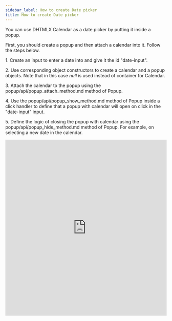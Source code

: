```yaml
---
sidebar_label: How to create Date picker
title: How to create Date picker
---
```


You can use DHTMLX Calendar as a date picker by putting it inside a popup. 

First, you should create a popup and then attach a calendar into it. Follow the steps below.

1\. Create an input to enter a date into and give it the id "date-input".

2\. Use corresponding object constructors to create a calendar and a popup objects. Note that in this case *null* is used instead of container for Calendar.

3\. Attach the calendar to the popup using the popup/api/popup_attach_method.md method of Popup.

4\. Use the popup/api/popup_show_method.md method of Popup inside a click handler to define that a popup with calendar will open on click in the "date-input" input.

5\. Define the logic of closing the popup with calendar using the popup/api/popup_hide_method.md method of Popup. For example, on selecting a new date in the calendar.

<iframe src="https://snippet.dhtmlx.com/mj7jr6ro?mode=result" frameborder="0" class="snippet_iframe" width="100%" height="550"></iframe>
